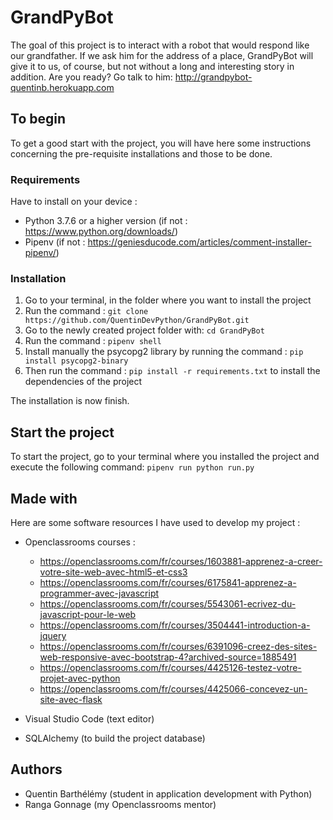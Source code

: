 # GrandPyBot

The goal of this project is to interact with a robot that would respond like our grandfather.
If we ask him for the address of a place, GrandPyBot will give it to us, of course, but not without a long and interesting story in addition.
Are you ready? Go talk to him: http://grandpybot-quentinb.herokuapp.com
## To begin

To get a good start with the project, you will have here some instructions concerning the pre-requisite installations and those to be done.

### Requirements

Have to install on your device :

* Python 3.7.6 or a higher version (if not : https://www.python.org/downloads/)
* Pipenv (if not : https://geniesducode.com/articles/comment-installer-pipenv/)

### Installation

1. Go to your terminal, in the folder where you want to install the project
1. Run the command : `git clone https://github.com/QuentinDevPython/GrandPyBot.git`
1. Go to the newly created project folder with: `cd GrandPyBot`
1. Run the command : `pipenv shell`
1. Install manually the psycopg2 library by running the command : `pip install psycopg2-binary`
1. Then run the command : `pip install -r requirements.txt` to install the dependencies of the project

The installation is now finish.

## Start the project

To start the project, go to your terminal where you installed the project and execute the following command:
`pipenv run python run.py`
## Made with

Here are some software resources I have used to develop my project :

* Openclassrooms courses : 

    * https://openclassrooms.com/fr/courses/1603881-apprenez-a-creer-votre-site-web-avec-html5-et-css3
    * https://openclassrooms.com/fr/courses/6175841-apprenez-a-programmer-avec-javascript
    * https://openclassrooms.com/fr/courses/5543061-ecrivez-du-javascript-pour-le-web
    * https://openclassrooms.com/fr/courses/3504441-introduction-a-jquery
    * https://openclassrooms.com/fr/courses/6391096-creez-des-sites-web-responsive-avec-bootstrap-4?archived-source=1885491
    * https://openclassrooms.com/fr/courses/4425126-testez-votre-projet-avec-python
    * https://openclassrooms.com/fr/courses/4425066-concevez-un-site-avec-flask

* Visual Studio Code (text editor)
* SQLAlchemy (to build the project database)
## Authors

* Quentin Barthélémy (student in application development with Python)
* Ranga Gonnage (my Openclassrooms mentor)
